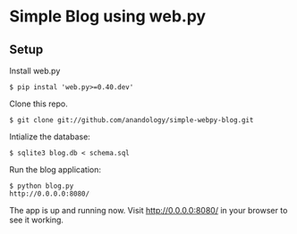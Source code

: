 # Simple Blog using web.py

## Setup

Install web.py

	$ pip instal 'web.py>=0.40.dev'

Clone this repo.

	$ git clone git://github.com/anandology/simple-webpy-blog.git

Intialize the database:

	$ sqlite3 blog.db < schema.sql

Run the blog application:
	
	$ python blog.py
	http://0.0.0.0:8080/

The app is up and running now. Visit <http://0.0.0.0:8080/> in your browser to see it working.
